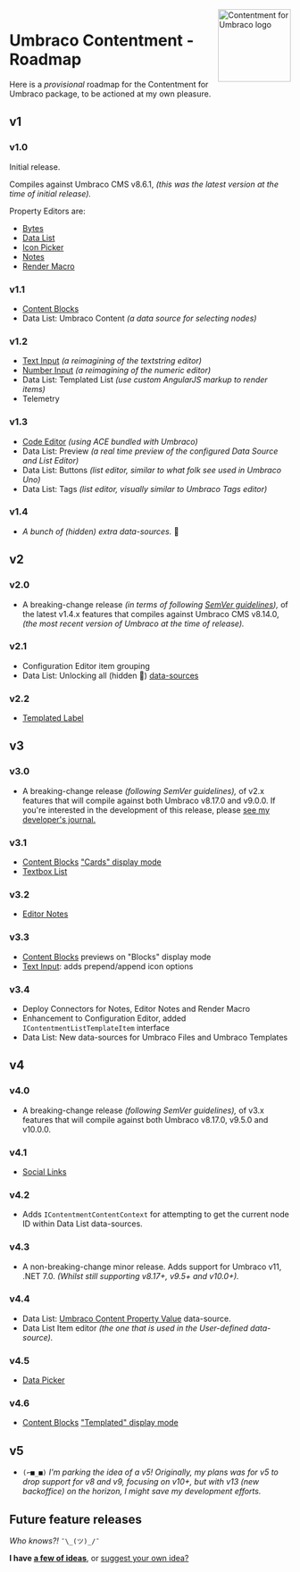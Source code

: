 ﻿<img src="../docs/assets/img/logo.png" alt="Contentment for Umbraco logo" title="A state of Umbraco happiness." height="130" align="right">

# Umbraco Contentment - Roadmap

Here is a _provisional_ roadmap for the Contentment for Umbraco package, to be actioned at my own pleasure.


## v1

### v1.0

Initial release.

Compiles against Umbraco CMS v8.6.1, _(this was the latest version at the time of initial release)._

Property Editors are:

- [Bytes](../docs/editors/bytes.md)
- [Data List](../docs/editors/data-list.md)
- [Icon Picker](../docs/editors/icon-picker.md)
- [Notes](../docs/editors/notes.md)
- [Render Macro](../docs/editors/render-macro.md)

### v1.1

- [Content Blocks](../docs/editors/content-blocks.md)
- Data List: Umbraco Content _(a data source for selecting nodes)_

### v1.2

- [Text Input](../docs/editors/text-input.md) _(a reimagining of the textstring editor)_
- [Number Input](../docs/editors/number-input.md) _(a reimagining of the numeric editor)_
- Data List: Templated List _(use custom AngularJS markup to render items)_
- Telemetry

### v1.3

- [Code Editor](../docs/editors/code-editor.md) _(using ACE bundled with Umbraco)_
- Data List: Preview _(a real time preview of the configured Data Source and List Editor)_
- Data List: Buttons _(list editor, similar to what folk see used in Umbraco Uno)_
- Data List: Tags _(list editor, visually similar to Umbraco Tags editor)_

### v1.4

- _A bunch of (hidden) extra data-sources._ 🤫


## v2

### v2.0

- A breaking-change release _(in terms of following [SemVer guidelines](https://semver.org/)),_ of the latest v1.4.x features that compiles against Umbraco CMS v8.14.0, _(the most recent version of Umbraco at the time of release)._

### v2.1

- Configuration Editor item grouping
- Data List: Unlocking all (hidden 🤫) [data-sources](../docs/data-sources/README.md)

### v2.2

- [Templated Label](https://github.com/leekelleher/umbraco-contentment/discussions/100)


## v3

### v3.0

- A breaking-change release _(following SemVer guidelines),_ of v2.x features that will compile against both Umbraco v8.17.0 and v9.0.0. If you're interested in the development of this release, please [see my developer's journal.](https://github.com/leekelleher/umbraco-contentment/discussions/105)

### v3.1

- [Content Blocks](../docs/editors/content-blocks.md) ["Cards" display mode](https://github.com/leekelleher/umbraco-contentment/pull/194)
- [Textbox List](https://github.com/leekelleher/umbraco-contentment/pull/195)

### v3.2

- [Editor Notes](https://github.com/leekelleher/umbraco-contentment/discussions/187)

### v3.3

- [Content Blocks](../docs/editors/content-blocks.md) previews on "Blocks" display mode
- [Text Input](../docs/editors/text-input.md): adds prepend/append icon options

### v3.4

- Deploy Connectors for Notes, Editor Notes and Render Macro
- Enhancement to Configuration Editor, added `IContentmentListTemplateItem` interface
- Data List: New data-sources for Umbraco Files and Umbraco Templates


## v4

### v4.0

- A breaking-change release _(following SemVer guidelines),_ of v3.x features that will compile against both Umbraco v8.17.0, v9.5.0 and v10.0.0.

### v4.1

- [Social Links](https://github.com/leekelleher/umbraco-contentment/pull/234)

### v4.2

- Adds `IContentmentContentContext` for attempting to get the current node ID within Data List data-sources.

### v4.3

- A non-breaking-change minor release. Adds support for Umbraco v11, .NET 7.0. _(Whilst still supporting v8.17+, v9.5+ and v10.0+)._

### v4.4

- Data List: [Umbraco Content Property Value](https://github.com/leekelleher/umbraco-contentment/pull/287) data-source.
- Data List Item editor _(the one that is used in the User-defined data-source)._

### v4.5

- [Data Picker](https://github.com/leekelleher/umbraco-contentment/pull/297)

### v4.6

- [Content Blocks](../docs/editors/content-blocks.md) ["Templated" display mode](https://github.com/leekelleher/umbraco-contentment/discussions/278)


## v5

- `(⌐■_■)` _I'm parking the idea of a v5! Originally, my plans was for v5 to drop support for v8 and v9, focusing on v10+, but with v13 (new backoffice) on the horizon, I might save my development efforts._


## Future feature releases

_Who knows?!_ `¯\_(ツ)_/¯`

**I have [a few of ideas](IDEAS.md)**, or [suggest your own idea?](https://github.com/leekelleher/umbraco-contentment/discussions/new?category=ideas)


